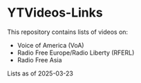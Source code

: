 YTVideos-Links
==============

This repository contains lists of videos on:
* Voice of America (VoA)
* Radio Free Europe/Radio Liberty (RFERL)
* Radio Free Asia

Lists as of 2025-03-23
